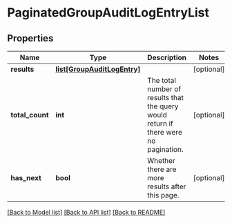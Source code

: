 # PaginatedGroupAuditLogEntryList


## Properties
Name | Type | Description | Notes
------------ | ------------- | ------------- | -------------
**results** | [**list[GroupAuditLogEntry]**](GroupAuditLogEntry.md) |   | [optional] 
**total_count** | **int** | The total number of results that the query would return if there were no pagination. | [optional] 
**has_next** | **bool** | Whether there are more results after this page. | [optional] 

[[Back to Model list]](../README.md#documentation-for-models) [[Back to API list]](../README.md#documentation-for-api-endpoints) [[Back to README]](../README.md)


